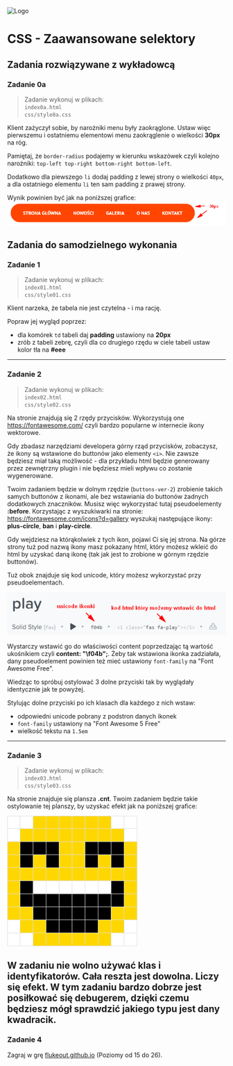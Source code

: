 <img alt="Logo" src="http://coderslab.pl/img/coderslab-logo.png" width="400">

# CSS - Zaawansowane selektory

## Zadania rozwiązywane z wykładowcą

### Zadanie 0a

> Zadanie wykonuj w plikach:  
> `index0a.html`  
> `css/style0a.css` 

Klient zażyczył sobie, by narożniki menu były zaokrąglone. Ustaw więc pierwszemu i ostatniemu elementowi menu zaokrąglenie o wielkości **30px** na róg.

Pamiętaj, że `border-radius` podajemy w kierunku wskazówek czyli kolejno narożniki: `top-left top-right bottom-right bottom-left`.

Dodatkowo dla piewszego `li` dodaj padding z lewej strony o wielkości `40px`, a dla ostatniego elementu `li` ten sam padding z prawej strony.

Wynik powinien być jak na poniższej grafice:
![](images/menu.png)


## Zadania do samodzielnego wykonania

### Zadanie 1

> Zadanie wykonuj w plikach:  
> `index01.html`  
> `css/style01.css` 

Klient narzeka, że tabela nie jest czytelna - i ma rację.

Popraw jej wygląd poprzez:
- dla komórek `td` tabeli daj **padding** ustawiony na **20px**
- zrób z tabeli zebrę, czyli dla co drugiego rzędu w ciele tabeli ustaw kolor tła na **#eee**

---

### Zadanie 2

> Zadanie wykonuj w plikach:  
> `index02.html`  
> `css/style02.css` 

Na stronie znajdują się 2 rzędy przycisków.
Wykorzystują one https://fontawesome.com/ czyli bardzo popularne w internecie ikony wektorowe.

Gdy zbadasz narzędziami developera górny rząd przycisków, zobaczysz, że ikony są wstawione do buttonów jako elementy `<i>`.
Nie zawsze będziesz miał taką możliwość - dla przykładu html będzie generowany przez zewnętrzny plugin i nie będziesz mieli wpływu co zostanie wygenerowane.

Twoim zadaniem będzie w dolnym rzędzie (`buttons-ver-2`) zrobienie takich samych buttonów z ikonami, ale bez wstawiania do buttonów żadnych dodatkowych znaczników. Musisz więc wykorzystać tutaj pseudoelementy **:before**.
Korzystając z wyszukiwarki na stronie: https://fontawesome.com/icons?d=gallery wyszukaj następujące ikony: **plus-circle**, **ban** i **play-circle**.

Gdy wejdziesz na którąkolwiek z tych ikon, pojawi Ci się jej strona. Na górze strony tuż pod nazwą ikony masz pokazany html, który możesz wkleić do html by uzyskać daną ikonę (tak jak jest to zrobione w górnym rzędzie buttonów). 

Tuż obok znajduje się kod unicode, który możesz wykorzystać przy pseudoelementach. 

![](images/fontawesome-unicode.png)
 
Wystarczy wstawić go do właściwości content poprzedzając tą wartość ukośnikiem czyli **content: "\f04b";**. Żeby tak wstawiona ikonka zadziałała, dany pseudoelement powinien też mieć ustawiony `font-family` na "Font Awesome Free".

Wiedząc to spróbuj ostylować 3 dolne przyciski tak by wyglądały identycznie jak te powyżej.

Stylując dolne przyciski po ich klasach dla każdego z nich wstaw:
- odpowiedni unicode pobrany z podstron danych ikonek
- `font-family` ustawiony na "Font Awesome 5 Free"
- wielkość tekstu na `1.5em`

---

### Zadanie 3

> Zadanie wykonuj w plikach:  
> `index03.html`  
> `css/style03.css` 

Na stronie znajduje się plansza **.cnt**. Twoim zadaniem będzie takie ostylowanie tej planszy, by uzyskać efekt jak na poniższej grafice:

![](images/face.png)

W zadaniu **nie wolno używać klas i identyfikatorów**. Cała reszta jest dowolna. Liczy się efekt.
W tym zadaniu bardzo dobrze jest posiłkować się debugerem, dzięki czemu będziesz mógł sprawdzić jakiego typu jest dany kwadracik.
---

### Zadanie 4

Zagraj w grę [flukeout.github.io](http://flukeout.github.io/) (Poziomy od 15 do 26).